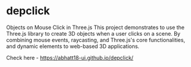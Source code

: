 # depclick
Objects on Mouse Click in Three.js
This project demonstrates to use the Three.js library to create 3D objects when a user clicks on a scene. By combining mouse events, raycasting, and Three.js's core functionalities, and dynamic elements to web-based 3D applications.

Check here - https://abhatt18-ui.github.io/depclick/
